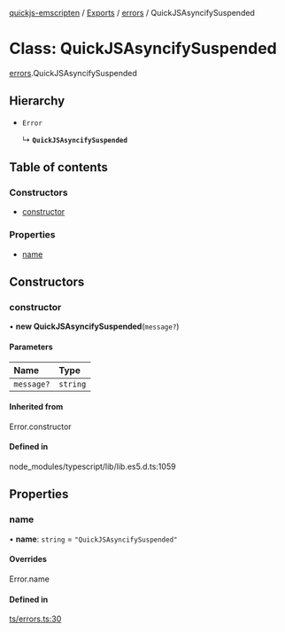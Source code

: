 [quickjs-emscripten](../README.md) / [Exports](../modules.md) / [errors](../modules/errors.md) / QuickJSAsyncifySuspended

# Class: QuickJSAsyncifySuspended

[errors](../modules/errors.md).QuickJSAsyncifySuspended

## Hierarchy

- `Error`

  ↳ **`QuickJSAsyncifySuspended`**

## Table of contents

### Constructors

- [constructor](errors.QuickJSAsyncifySuspended.md#constructor)

### Properties

- [name](errors.QuickJSAsyncifySuspended.md#name)

## Constructors

### constructor

• **new QuickJSAsyncifySuspended**(`message?`)

#### Parameters

| Name | Type |
| :------ | :------ |
| `message?` | `string` |

#### Inherited from

Error.constructor

#### Defined in

node_modules/typescript/lib/lib.es5.d.ts:1059

## Properties

### name

• **name**: `string` = `"QuickJSAsyncifySuspended"`

#### Overrides

Error.name

#### Defined in

[ts/errors.ts:30](https://github.com/justjake/quickjs-emscripten/blob/main/ts/errors.ts#L30)
